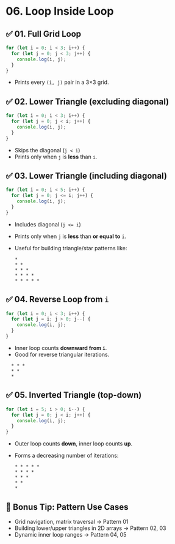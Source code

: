 # 06. Loop Inside Loop

## ✅ 01. Full Grid Loop

```javascript
for (let i = 0; i < 3; i++) {
  for (let j = 0; j < 3; j++) {
    console.log(i, j);
  }
}
```

- Prints every `(i, j)` pair in a 3×3 grid.

## ✅ 02. Lower Triangle (excluding diagonal)

```javascript
for (let i = 0; i < 3; i++) {
  for (let j = 0; j < i; j++) {
    console.log(i, j);
  }
}
```

- Skips the diagonal (`j < i`)
- Prints only when `j` is **less** than `i`.

## ✅ 03. Lower Triangle (including diagonal)

```javascript
for (let i = 0; i < 5; i++) {
  for (let j = 0; j <= i; j++) {
    console.log(i, j);
  }
}
```

- Includes diagonal (`j <= i`)
- Prints only when `j` is **less** than **or equal to** `i`.
- Useful for building triangle/star patterns like:

  ```
  *
  * *
  * * *
  * * * *
  * * * * *
  ```

## ✅ 04. Reverse Loop from `i`

```javascript
for (let i = 0; i < 3; i++) {
  for (let j = i; j > 0; j--) {
    console.log(i, j);
  }
}
```

- Inner loop counts **downward from `i`**.
- Good for reverse triangular iterations.

```
  * * *
  * *
  *
```

## ✅ 05. Inverted Triangle (top-down)

```javascript
for (let i = 5; i > 0; i--) {
  for (let j = 0; j < i; j++) {
    console.log(i, j);
  }
}
```

- Outer loop counts **down**, inner loop counts **up**.
- Forms a decreasing number of iterations:

  ```
  * * * * *
  * * * *
  * * *
  * *
  *
  ```

## 🔁 Bonus Tip: Pattern Use Cases

- Grid navigation, matrix traversal → Pattern 01
- Building lower/upper triangles in 2D arrays → Pattern 02, 03
- Dynamic inner loop ranges → Pattern 04, 05
